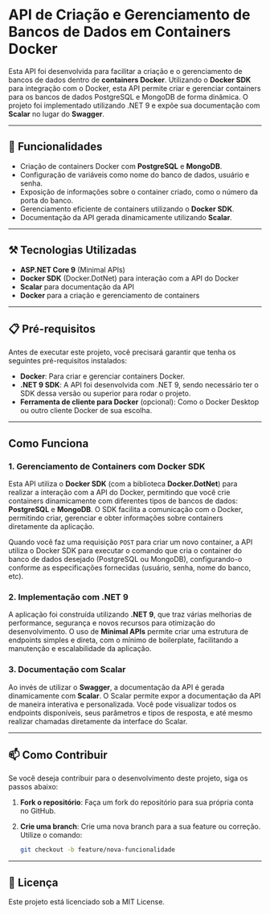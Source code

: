 # API de Criação e Gerenciamento de Bancos de Dados em Containers Docker

Esta API foi desenvolvida para facilitar a criação e o gerenciamento de bancos de dados dentro de **containers Docker**. Utilizando o **Docker SDK** para integração com o Docker, esta API permite criar e gerenciar containers para os bancos de dados PostgreSQL e MongoDB de forma dinâmica. O projeto foi implementado utilizando .NET 9 e expõe sua documentação com **Scalar** no lugar do **Swagger**.

---

## 📲 Funcionalidades

- Criação de containers Docker com **PostgreSQL** e **MongoDB**.
- Configuração de variáveis como nome do banco de dados, usuário e senha.
- Exposição de informações sobre o container criado, como o número da porta do banco.
- Gerenciamento eficiente de containers utilizando o **Docker SDK**.
- Documentação da API gerada dinamicamente utilizando **Scalar**.

---

## ⚒️ Tecnologias Utilizadas

- **ASP.NET Core 9** (Minimal APIs)
- **Docker SDK** (Docker.DotNet) para interação com a API do Docker
- **Scalar** para documentação da API
- **Docker** para a criação e gerenciamento de containers

---

## 📋 Pré-requisitos

Antes de executar este projeto, você precisará garantir que tenha os seguintes pré-requisitos instalados:
- **Docker**: Para criar e gerenciar containers Docker.
- **.NET 9 SDK**: A API foi desenvolvida com .NET 9, sendo necessário ter o SDK dessa versão ou superior para rodar o projeto.
- **Ferramenta de cliente para Docker** (opcional): Como o Docker Desktop ou outro cliente Docker de sua escolha.

---

## Como Funciona

### 1. Gerenciamento de Containers com Docker SDK

Esta API utiliza o **Docker SDK** (com a biblioteca **Docker.DotNet**) para realizar a interação com a API do Docker, permitindo que você crie containers dinamicamente com diferentes tipos de bancos de dados: **PostgreSQL** e **MongoDB**. O SDK facilita a comunicação com o Docker, permitindo criar, gerenciar e obter informações sobre containers diretamente da aplicação.

Quando você faz uma requisição `POST` para criar um novo container, a API utiliza o Docker SDK para executar o comando que cria o container do banco de dados desejado (PostgreSQL ou MongoDB), configurando-o conforme as especificações fornecidas (usuário, senha, nome do banco, etc).

### 2. Implementação com .NET 9

A aplicação foi construída utilizando **.NET 9**, que traz várias melhorias de performance, segurança e novos recursos para otimização do desenvolvimento. O uso de **Minimal APIs** permite criar uma estrutura de endpoints simples e direta, com o mínimo de boilerplate, facilitando a manutenção e escalabilidade da aplicação.

### 3. Documentação com Scalar

Ao invés de utilizar o **Swagger**, a documentação da API é gerada dinamicamente com **Scalar**. O Scalar permite expor a documentação da API de maneira interativa e personalizada. Você pode visualizar todos os endpoints disponíveis, seus parâmetros e tipos de resposta, e até mesmo realizar chamadas diretamente da interface do Scalar.

---

## 📫 Como Contribuir

Se você deseja contribuir para o desenvolvimento deste projeto, siga os passos abaixo:

1. **Fork o repositório**: Faça um fork do repositório para sua própria conta no GitHub.
   
2. **Crie uma branch**: Crie uma nova branch para a sua feature ou correção. Utilize o comando:
   ```bash
   git checkout -b feature/nova-funcionalidade

---

## 📃 Licença
Este projeto está licenciado sob a MIT License.
